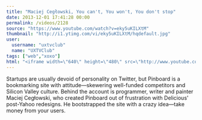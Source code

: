 ```yaml
---
title: "Maciej Cegłowski, You can't, You won't, You don't stop"
date: 2013-12-01 17:41:28 00:00
permalink: /videos/2128
source: "https://www.youtube.com/watch?v=eky5uKILXtM"
thumbnail: "http://i1.ytimg.com/vi/eky5uKILXtM/hqdefault.jpg"
user:
  username: "uxtvclub"
  name: "UXTVClub"
tags: ["web","xoxo"]
html: "<iframe width=\"640\" height=\"480\" src=\"http://www.youtube.com/embed/eky5uKILXtM?wmode=transparent&feature=oembed\" frameborder=\"0\" allowfullscreen></iframe>"
---
```


Startups are usually devoid of personality on Twitter, but Pinboard is a bookmarking site with attitude—skewering well-funded competitors and Silicon Valley culture. Behind the account is programmer, writer and painter Maciej Cegłowski, who created Pinboard out of frustration with Delicious' post-Yahoo redesigns. He bootstrapped the site with a crazy idea—take money from your users.